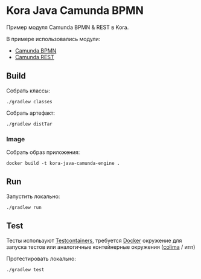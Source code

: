 # Kora Java Camunda BPMN

Пример модуля Camunda BPMN & REST в Kora.

В примере использовались модули:
- [Camunda BPMN](https://kora-projects.github.io/kora-docs/ru/documentation/camunda7-bpmn/)
- [Camunda REST](https://kora-projects.github.io/kora-docs/ru/documentation/camunda7-rest/)

## Build

Собрать классы:

```shell
./gradlew classes
```

Собрать артефакт:

```shell
./gradlew distTar
```

### Image

Собрать образ приложения:
```shell
docker build -t kora-java-camunda-engine .
```

## Run

Запустить локально:
```shell
./gradlew run
```

## Test

Тесты используют [Testcontainers](https://java.testcontainers.org/), требуется [Docker](https://docs.docker.com/engine/install/) окружение для запуска тестов или аналогичные контейнерные окружения ([colima](https://github.com/abiosoft/colima) / итп)

Протестировать локально:
```shell
./gradlew test
```
